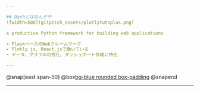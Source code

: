 ```yaml
---

## Dashとはなんぞや
![width=500](gitpitch_assets/plotlytutsplus.png)

a productive Python framework for building web applications

- FlaskベースのWebフレームワーク
- Plotly.js, React.jsで動いている
- データ、グラフの可視化、ダッシュボード作成に特化

---
```


@snap[east span-50]
@box[bg-blue rounded box-padding]()
@snapend

---